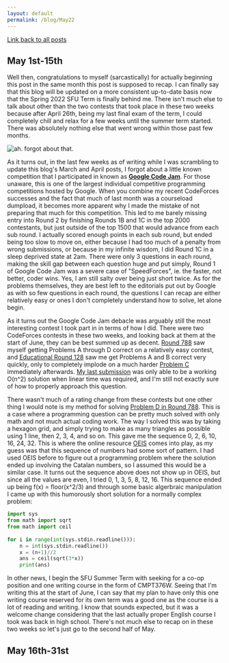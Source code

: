 ```yaml
---
layout: default
permalink: /blog/May22
---
```


[Link back to all posts](https://alxwen711.github.io/blog)

## May 1st-15th

Well then, congratulations to myself (sarcastically) for actually beginning this post in the same month this post is supposed to recap. I can finally say that this blog will be updated on a more consistent up-to-date basis now that the Spring 2022 SFU Term is finally behind me. There isn't much else to talk about other than the two contests that took place in these two weeks because after April 26th, being my last final exam of the term, I could completely chill and relax for a few weeks until the summer term started. There was absolutely nothing else that went wrong within those past few months.

![ah. forgot about that.](/docs/assets/images/googlecodejam2020.png)

As it turns out, in the last few weeks as of writing while I was scrambling to update this blog's March and April posts, I forgot about a little known competition that I participated in known as [**Google Code Jam**](https://codingcompetitions.withgoogle.com/codejam/schedule). For those unaware, this is one of the largest individual competitive programming competitions hosted by Google. When you combine my recent CodeForces successes and the fact that much of last month was a courseload dumpload, it becomes more apparent why I made the mistake of not preparing that much for this competition. This led to me barely missing entry into Round 2 by finishing Rounds 1B and 1C in the top 2000 contestants, but just outside of the top 1500 that would advance from each sub round. I actually scored enough points in each sub round, but ended being too slow to move on, either because I had too much of a penalty from wrong submissions, or because in my infinite wisdom, I did Round 1C in a sleep deprived state at 2am. There were only 3 questions in each round, making the skill gap between each question huge and put simply, Round 1 of Google Code Jam was a severe case of "SpeedForces", ie. the faster, not better, coder wins. Yes, I am still salty over being just short twice. As for the problems themselves, they are best left to the editorials put out by Google as with so few questions in each round, the questions I can recap are either relatively easy or ones I don't completely understand how to solve, let alone begin.

As it turns out the Google Code Jam debacle was arguably still the most interesting contest I took part in in terms of how I did. There were two CodeForces contests in these two weeks, and looking back at them at the start of June, they can be best summed up as decent. [Round 788](https://codeforces.com/contest/1670) saw myself getting Problems A through D correct on a relatively easy contest, and [Educational Round 128](https://codeforces.com/contest/1680) saw me get Problems A and B correct very quickly, only to completely implode on a much harder [Problem C](https://codeforces.com/contest/1680/problem/C) immediately afterwards. [My last submission](https://codeforces.com/contest/1680/submission/157073407) was only able to be a working O(n^2) solution when linear time was required, and I'm still not exactly sure of how to properly approach this question.

There wasn't much of a rating change from these contests but one other thing I would note is my method for solving [Problem D in Round 788](https://codeforces.com/contest/1670/problem/D). This is a case where a programming question can be pretty much solved with only math and not much actual coding work. The way I solved this was by taking a hexagon grid, and simply trying to make as many triangles as possible using 1 line, then 2, 3, 4, and so on. This gave me the sequence 0, 2, 6, 10, 16, 24, 32. This is where the online resource [OEIS](https://oeis.org) comes into play, as my guess was that this sequence of numbers had some sort of pattern. I had used OEIS before to figure out a programming problem where the solution ended up involving the Catalan numbers, so I assumed this would be a similar case. It turns out the sequence above does not show up in OEIS, but since all the values are even, I tried 0, 1, 3, 5, 8, 12, 16. This sequence ended up being f(x) = floor(x^2/3) and through some basic algerbraic manipulation I came up with this humorously short solution for a normally complex problem:

```python
import sys
from math import sqrt
from math import ceil
 
for i in range(int(sys.stdin.readline())):
    n = int(sys.stdin.readline())
    x = (n+1)//2
    ans = ceil(sqrt(3*x))
    print(ans)
``` 

In other news, I begin the SFU Summer Term with seeking for a co-op position and one writing course in the form of CMPT376W. Seeing that I'm writing this at the start of June, I can say that my plan to have only this one writing course reserved for its own term was a good one as the course is a lot of reading and writing. I know that sounds expected, but it was a welcome change considering that the last actually proper English course I took was back in high school. There's not much else to recap on in these two weeks so let's just go to the second half of May.

## May 16th-31st


